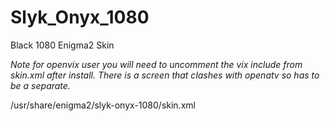 # Slyk_Onyx_1080
Black 1080 Enigma2 Skin

*Note for openvix user you will need to uncomment the vix include from skin.xml after install. There is a screen that clashes with openatv so has to be a separate.*

/usr/share/enigma2/slyk-onyx-1080/skin.xml




